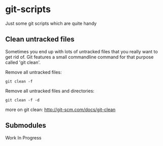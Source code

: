 # git-scripts #

Just some git scripts which are quite handy

## Clean untracked files ##

Sometimes you end up with lots of untracked files that you really want to get 
rid of. Git features a small commandline command for that purpose called 'git clean'.

Remove all untracked files:

    git clean -f

Remove all untracked files and directories:

    git clean -f -d

more on git clean: http://git-scm.com/docs/git-clean

## Submodules ###

Work In Progress
